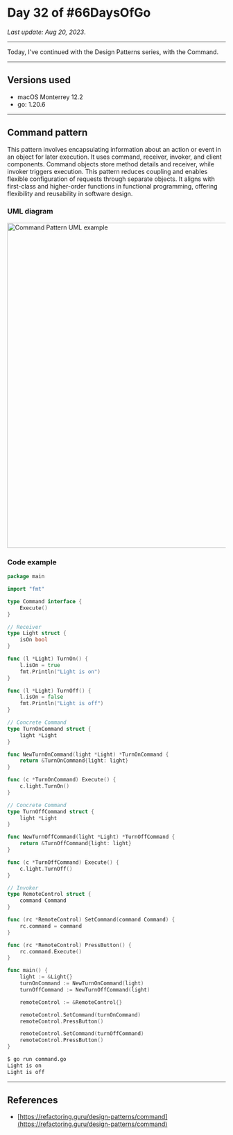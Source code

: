 # Day 32 of #66DaysOfGo

_Last update:  Aug 20, 2023_.

---

Today, I've continued with the Design Patterns series, with the Command.

---

## Versions used

- macOS Monterrey 12.2
- go: 1.20.6

---

## Command pattern

This pattern involves encapsulating information about an action or event in an object for later execution. It uses command, receiver, invoker, and client components. Command objects store method details and receiver, while invoker triggers execution. This pattern reduces coupling and enables flexible configuration of requests through separate objects. It aligns with first-class and higher-order functions in functional programming, offering flexibility and reusability in software design.

### UML diagram

<img src="https://upload.wikimedia.org/wikipedia/commons/c/c8/W3sDesign_Command_Design_Pattern_UML.jpg" alt="Command Pattern UML example" width="750"/>

### Code example

```go
package main

import "fmt"

type Command interface {
    Execute()
}

// Receiver
type Light struct {
    isOn bool
}

func (l *Light) TurnOn() {
    l.isOn = true
    fmt.Println("Light is on")
}

func (l *Light) TurnOff() {
    l.isOn = false
    fmt.Println("Light is off")
}

// Concrete Command
type TurnOnCommand struct {
    light *Light
}

func NewTurnOnCommand(light *Light) *TurnOnCommand {
    return &TurnOnCommand{light: light}
}

func (c *TurnOnCommand) Execute() {
    c.light.TurnOn()
}

// Concrete Command
type TurnOffCommand struct {
    light *Light
}

func NewTurnOffCommand(light *Light) *TurnOffCommand {
    return &TurnOffCommand{light: light}
}

func (c *TurnOffCommand) Execute() {
    c.light.TurnOff()
}

// Invoker
type RemoteControl struct {
    command Command
}

func (rc *RemoteControl) SetCommand(command Command) {
    rc.command = command
}

func (rc *RemoteControl) PressButton() {
    rc.command.Execute()
}

func main() {
    light := &Light{}
    turnOnCommand := NewTurnOnCommand(light)
    turnOffCommand := NewTurnOffCommand(light)

    remoteControl := &RemoteControl{}

    remoteControl.SetCommand(turnOnCommand)
    remoteControl.PressButton()

    remoteControl.SetCommand(turnOffCommand)
    remoteControl.PressButton()
}

```

```bash
$ go run command.go
Light is on
Light is off
```

---

## References

- [https://refactoring.guru/design-patterns/command](https://refactoring.guru/design-patterns/command)
